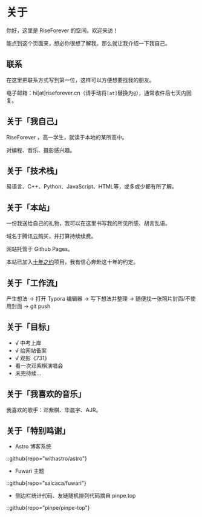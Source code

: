 # 关于

你好，这里是 RiseForever 的空间。欢迎来访！

能点到这个页面来，想必你很想了解我。那么就让我介绍一下我自己。

## 联系

在这里把联系方式写到第一位，这样可以方便想要找我的朋友。

电子邮箱：hi[at]riseforever.cn（请手动将`[at]`替换为`@`），通常收件后七天内回复。

## 关于「我自己」

RiseForever ，高一学生，就读于本地的某所高中。

对编程、音乐、摄影感兴趣。

## 关于「技术栈」

易语言、C++、Python、JavaScript、HTML等，或多或少都有所了解。

## 关于「本站」

一份我送给自己的礼物，我可以在这里书写我的所见所感、胡言乱语。

域名于腾讯云购买，并打算持续续费。

网站托管于 Github Pages。

本站已加入[十年之约](https://foreverblog.cn/)项目，我有信心奔赴这十年的约定。

## 关于「工作流」

产生想法 → 打开 Typora 编辑器 → 写下想法并整理 → 随便找一张照片封面/不使用封面 → git push

## 关于「目标」

- √ 中考上岸
- √ 给网站备案
- √ 观影《731》
- 看一次邓紫棋演唱会
- 未完待续...

## 关于「我喜欢的音乐」

我喜欢的歌手：邓紫棋、华晨宇、AJR。

## 关于「特别鸣谢」

- Astro 博客系统

::github{repo="withastro/astro"}

- Fuwari 主题

::github{repo="saicaca/fuwari"}

- 侧边栏统计代码、友链随机排列代码摘自 pinpe.top

::github{repo="pinpe/pinpe-top"}